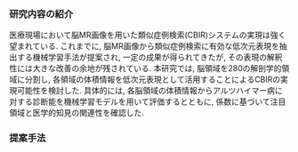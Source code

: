 ### 研究内容の紹介
医療現場において脳MR画像を用いた類似症例検索(CBIR)システムの実現は強く望まれている. これまでに, 脳MR画像から類似症例検索に有効な低次元表現を抽出する機械学習手法が提案され, 一定の成果が得られてきたが, その表現の解釈性には大きな改善の余地が残されている. 本研究では, 脳領域を280の解剖学的領域に分割し, 各領域の体積情報を低次元表現として活用することによるCBIRの実現可能性を検討した. 具体的には, 各脳領域の体積情報からアルツハイマー病に対する診断能を機械学習モデルを用いて評価するとともに, 係数に基づいて注目領域と医学的知見の関連性を確認した.

### 提案手法
